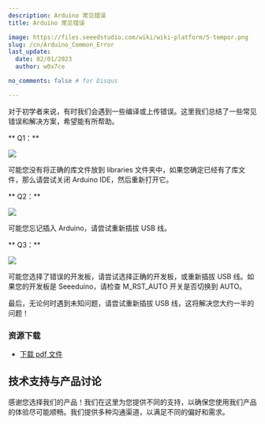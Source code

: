 ```yaml
---
description: Arduino 常见错误
title: Arduino 常见错误

image: https://files.seeedstudio.com/wiki/wiki-platform/S-tempor.png
slug: /cn/Arduino_Common_Error
last_update:
  date: 02/01/2023
  author: w0x7ce

no_comments: false # for Disqus

---
```


对于初学者来说，有时我们会遇到一些编译或上传错误。这里我们总结了一些常见错误和解决方案，希望能有所帮助。

** Q1：**

![](https://files.seeedstudio.com/wiki/Arduino_Common_Error/img/常见错误11.png)

可能您没有将正确的库文件放到 libraries 文件夹中，如果您确定已经有了库文件，那么请尝试关闭 Arduino IDE，然后重新打开它。

** Q2：**

![](https://files.seeedstudio.com/wiki/Arduino_Common_Error/img/常见错误12.png)

可能您忘记插入 Arduino，请尝试重新插拔 USB 线。

** Q3：**

![](https://files.seeedstudio.com/wiki/Arduino_Common_Error/img/常见错误13.png)

可能您选择了错误的开发板，请尝试选择正确的开发板，或重新插拔 USB 线。如果您的开发板是 Seeeduino，请检查 M_RST_AUTO 开关是否切换到 AUTO。

最后，无论何时遇到未知问题，请尝试重新插拔 USB 线，这将解决您大约一半的问题！

###   资源下载

- [下载 pdf 文件](https://files.seeedstudio.com/wiki/Arduino_Common_Error/res/Arduino_common_error.pdf)

## 技术支持与产品讨论
感谢您选择我们的产品！我们在这里为您提供不同的支持，以确保您使用我们产品的体验尽可能顺畅。我们提供多种沟通渠道，以满足不同的偏好和需求。

<div class="button_tech_support_container">
<a href="https://forum.seeedstudio.com/" class="button_forum"></a> 
<a href="https://www.seeedstudio.com/contacts" class="button_email"></a>
</div>

<div class="button_tech_support_container">
<a href="https://discord.gg/eWkprNDMU7" class="button_discord"></a> 
<a href="https://github.com/Seeed-Studio/wiki-documents/discussions/69" class="button_discussion"></a>
</div>